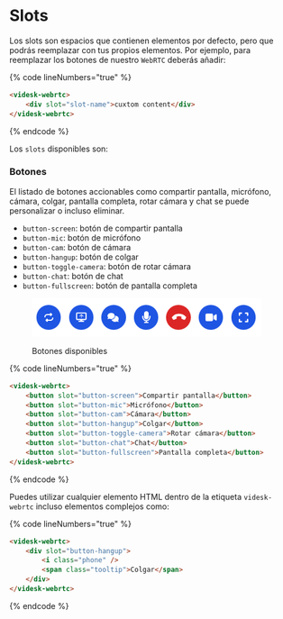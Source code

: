 # Slots

Los slots son espacios que contienen elementos por defecto, pero que podrás reemplazar con tus propios elementos. Por ejemplo, para reemplazar los botones de nuestro `WebRTC` deberás añadir:

{% code lineNumbers="true" %}
```html
<videsk-webrtc>
    <div slot="slot-name">cuxtom content</div>
</videsk-webrtc>
```
{% endcode %}

Los `slots` disponibles son:

### Botones

El listado de botones accionables como compartir pantalla, micrófono, cámara, colgar, pantalla completa, rotar cámara y chat se puede personalizar o incluso eliminar.

* `button-screen`: botón de compartir pantalla
* `button-mic`: botón de micrófono
* `button-cam`: botón de cámara
* `button-hangup`: botón de colgar
* `button-toggle-camera`: botón de rotar cámara
* `button-chat`: botón de chat
* `button-fullscreen`: botón de pantalla completa

<figure><img src="../../.gitbook/assets/image (1).png" alt=""><figcaption><p>Botones disponibles</p></figcaption></figure>

{% code lineNumbers="true" %}
```html
<videsk-webrtc>
    <button slot="button-screen">Compartir pantalla</button>
    <button slot="button-mic">Micrófono</button>
    <button slot="button-cam">Cámara</button>
    <button slot="button-hangup">Colgar</button>
    <button slot="button-toggle-camera">Rotar cámara</button>
    <button slot="button-chat">Chat</button>
    <button slot="button-fullscreen">Pantalla completa</button>
</videsk-webrtc>
```
{% endcode %}

Puedes utilizar cualquier elemento HTML dentro de la etiqueta `videsk-webrtc` incluso elementos complejos como:

{% code lineNumbers="true" %}
```html
<videsk-webrtc>
    <div slot="button-hangup">
        <i class="phone" />
        <span class="tooltip">Colgar</span>
    </div>
</videsk-webrtc>
```
{% endcode %}
